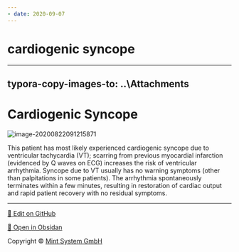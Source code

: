 ```yaml
---
- date: 2020-09-07
---
```


# cardiogenic syncope
---

## typora-copy-images-to: ..\Attachments

# Cardiogenic Syncope

<!-- cardiogenic syncope causes and sx -->

![image-20200822091215871](https://photos.thisispiggy.com/file/wikiFiles/image-20200822091215871.png)

This patient has most likely experienced cardiogenic syncope due to ventricular tachycardia (VT); scarring from previous myocardial infarction (evidenced by Q waves on ECG) increases the risk of ventricular arrhythmia.  Syncope due to VT usually has no warning symptoms (other than palpitations in some patients).  The arrhythmia spontaneously terminates within a few minutes, resulting in restoration of cardiac output and rapid patient recovery with no residual symptoms.


<hr>

[📝 Edit on GitHub](https://github.com/Mint-System/Knowledge/blob/master/cardiogenic%20syncope.md)

[📂 Open in Obsidan](obsidian://open?vault=Knowledge%20Mint%20System&file=cardiogenic%20syncope.md ':target=_self')

<footer>Copyright © <a href="https://www.mint-system.ch/">Mint System GmbH</a></footer>